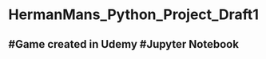 # HermanMans_Python_Project_Draft1
#Game created in Udemy
#Jupyter Notebook
-------------------------------------
